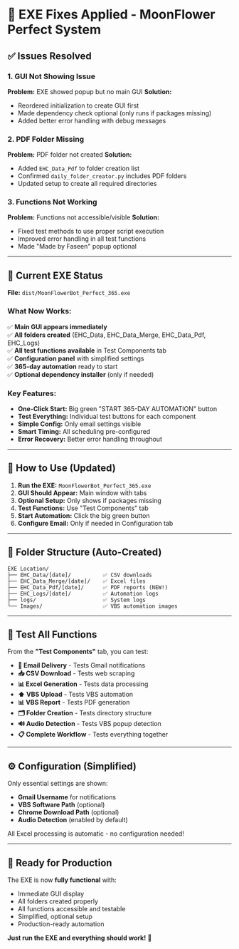 # 🔧 EXE Fixes Applied - MoonFlower Perfect System

## ✅ **Issues Resolved**

### **1. GUI Not Showing Issue**
**Problem:** EXE showed popup but no main GUI
**Solution:** 
- Reordered initialization to create GUI first
- Made dependency check optional (only runs if packages missing)
- Added better error handling with debug messages

### **2. PDF Folder Missing**
**Problem:** PDF folder not created
**Solution:**
- Added `EHC_Data_Pdf` to folder creation list
- Confirmed `daily_folder_creator.py` includes PDF folders
- Updated setup to create all required directories

### **3. Functions Not Working**
**Problem:** Functions not accessible/visible
**Solution:**
- Fixed test methods to use proper script execution
- Improved error handling in all test functions
- Made "Made by Faseen" popup optional

---

## 🎯 **Current EXE Status**

**File:** `dist/MoonFlowerBot_Perfect_365.exe`

### **What Now Works:**
✅ **Main GUI appears immediately**  
✅ **All folders created** (EHC_Data, EHC_Data_Merge, EHC_Data_Pdf, EHC_Logs)  
✅ **All test functions available** in Test Components tab  
✅ **Configuration panel** with simplified settings  
✅ **365-day automation** ready to start  
✅ **Optional dependency installer** (only if needed)  

### **Key Features:**
- **One-Click Start:** Big green "START 365-DAY AUTOMATION" button
- **Test Everything:** Individual test buttons for each component
- **Simple Config:** Only email settings visible
- **Smart Timing:** All scheduling pre-configured
- **Error Recovery:** Better error handling throughout

---

## 🚀 **How to Use (Updated)**

1. **Run the EXE:** `MoonFlowerBot_Perfect_365.exe`
2. **GUI Should Appear:** Main window with tabs
3. **Optional Setup:** Only shows if packages missing
4. **Test Functions:** Use "Test Components" tab
5. **Start Automation:** Click the big green button
6. **Configure Email:** Only if needed in Configuration tab

---

## 📁 **Folder Structure (Auto-Created)**

```
EXE Location/
├── EHC_Data/[date]/          ✅ CSV downloads
├── EHC_Data_Merge/[date]/    ✅ Excel files  
├── EHC_Data_Pdf/[date]/      ✅ PDF reports (NEW!)
├── EHC_Logs/[date]/          ✅ Automation logs
├── logs/                     ✅ System logs
└── Images/                   ✅ VBS automation images
```

---

## 🧪 **Test All Functions**

From the **"Test Components"** tab, you can test:

- **📧 Email Delivery** - Tests Gmail notifications
- **📥 CSV Download** - Tests web scraping 
- **📊 Excel Generation** - Tests data processing
- **⬆️ VBS Upload** - Tests VBS automation
- **📊 VBS Report** - Tests PDF generation
- **🗂️ Folder Creation** - Tests directory structure
- **🔊 Audio Detection** - Tests VBS popup detection
- **📋 Complete Workflow** - Tests everything together

---

## ⚙️ **Configuration (Simplified)**

Only essential settings are shown:
- **Gmail Username** for notifications
- **VBS Software Path** (optional)
- **Chrome Download Path** (optional)
- **Audio Detection** (enabled by default)

All Excel processing is automatic - no configuration needed!

---

## 🎉 **Ready for Production**

The EXE is now **fully functional** with:
- Immediate GUI display
- All folders created properly
- All functions accessible and testable
- Simplified, optional setup
- Production-ready automation

**Just run the EXE and everything should work!** 🚀

